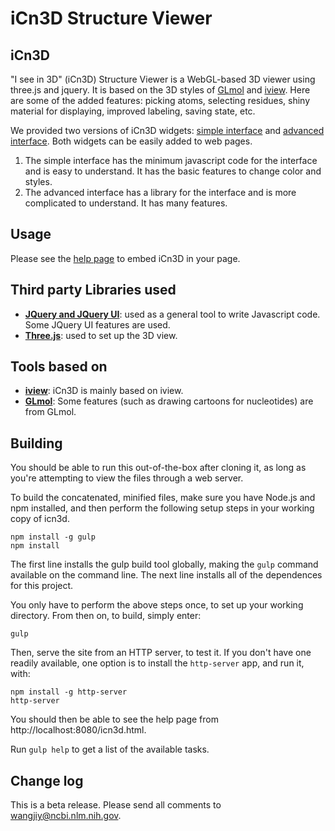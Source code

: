 # iCn3D Structure Viewer

## iCn3D

"I see in 3D" (iCn3D) Structure Viewer is a WebGL-based 3D viewer using three.js and jquery. It is based on the 3D styles of [GLmol](http://webglmol.osdn.jp/index-en.html) and [iview](http://istar.cse.cuhk.edu.hk/iview/). Here are some of the added features: picking atoms, selecting residues, shiny material for displaying, improved labeling, saving state, etc.

We provided two versions of iCn3D widgets: [simple interface](index.html?mmdbid=2por) and [advanced interface](full.html?mmdbid=2por). Both widgets can be easily added to web pages.

1. The simple interface has the minimum javascript code for the interface and is easy to understand. It has the basic features to change color and styles.
2. The advanced interface has a library for the interface and is more complicated to understand. It has many features.


## Usage

Please see the [help page](icn3d.html) to embed iCn3D in your page.


## Third party Libraries used

* **[JQuery and JQuery UI](https://jquery.com/)**: used as a general tool to write Javascript code. Some JQuery UI features are used.
* **[Three.js](http://threejs.org/)**: used to set up the 3D view.


## Tools based on

* **[iview](http://istar.cse.cuhk.edu.hk/iview/)**: iCn3D is mainly based on iview.
* **[GLmol](http://webglmol.osdn.jp/index-en.html)**: Some features (such as drawing cartoons for nucleotides) are from GLmol.


## Building

You should be able to run this out-of-the-box after cloning it, as long as you're attempting to view the files through a web server.

To build the concatenated, minified files, make sure you have Node.js and npm installed, and then perform the following setup steps in your working copy of icn3d. 

```
npm install -g gulp
npm install
```

The first line installs the gulp build tool globally, making the `gulp` command available on the command line. The next line installs all of the dependences for this project.

You only have to perform the above steps once, to set up your working directory. From then on, to build, simply enter:

```
gulp
```

Then, serve the site from an HTTP server, to test it. If you don't have one readily available, one option is to install the `http-server` app, and run it, with:

```
npm install -g http-server
http-server
```

You should then be able to see the help page from http://localhost:8080/icn3d.html.

Run `gulp help` to get a list of the available tasks.



## Change log

This is a beta release. Please send all comments to wangjiy@ncbi.nlm.nih.gov. 
